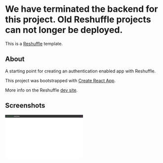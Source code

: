 # We have terminated the backend for this project.  Old Reshuffle projects can not longer be deployed.

This is a [Reshuffle](https://reshuffle.com/) template.

## About

A starting point for creating an authentication enabled app with Reshuffle.

This project was bootstrapped with [Create React App](https://github.com/facebook/create-react-app).

More info on the Reshuffle [dev site](https://dev.reshuffle.app/identity).

## Screenshots

<img src="./app-screen.png" width="50%" height="50%">
